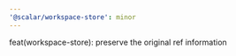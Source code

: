 ```yaml
---
'@scalar/workspace-store': minor
---
```


feat(workspace-store): preserve the original ref information

